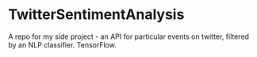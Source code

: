 # TwitterSentimentAnalysis
A repo for my side project - an API for particular events on twitter, filtered by an NLP classifier. TensorFlow.
